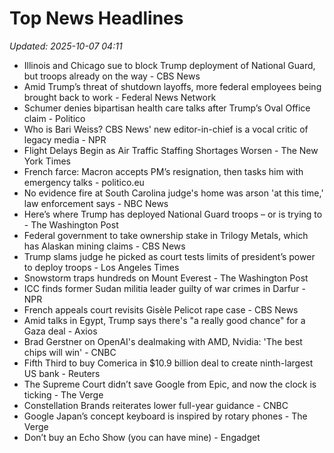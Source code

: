 # Top News Headlines

_Updated: 2025-10-07 04:11_

- Illinois and Chicago sue to block Trump deployment of National Guard, but troops already on the way - CBS News
- Amid Trump’s threat of shutdown layoffs, more federal employees being brought back to work - Federal News Network
- Schumer denies bipartisan health care talks after Trump’s Oval Office claim - Politico
- Who is Bari Weiss? CBS News' new editor-in-chief is a vocal critic of legacy media - NPR
- Flight Delays Begin as Air Traffic Staffing Shortages Worsen - The New York Times
- French farce: Macron accepts PM’s resignation, then tasks him with emergency talks - politico.eu
- No evidence fire at South Carolina judge's home was arson 'at this time,' law enforcement says - NBC News
- Here’s where Trump has deployed National Guard troops – or is trying to - The Washington Post
- Federal government to take ownership stake in Trilogy Metals, which has Alaskan mining claims - CBS News
- Trump slams judge he picked as court tests limits of president’s power to deploy troops - Los Angeles Times
- Snowstorm traps hundreds on Mount Everest - The Washington Post
- ICC finds former Sudan militia leader guilty of war crimes in Darfur - NPR
- French appeals court revisits Gisèle Pelicot rape case - CBS News
- Amid talks in Egypt, Trump says there's "a really good chance" for a Gaza deal - Axios
- Brad Gerstner on OpenAI's dealmaking with AMD, Nvidia: 'The best chips will win' - CNBC
- Fifth Third to buy Comerica in $10.9 billion deal to create ninth-largest US bank - Reuters
- The Supreme Court didn’t save Google from Epic, and now the clock is ticking - The Verge
- Constellation Brands reiterates lower full-year guidance - CNBC
- Google Japan’s concept keyboard is inspired by rotary phones - The Verge
- Don’t buy an Echo Show (you can have mine) - Engadget